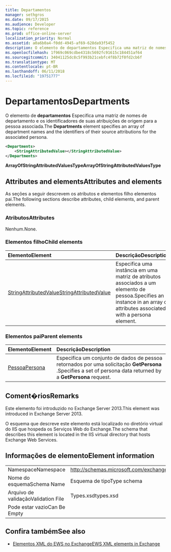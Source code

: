 ```yaml
---
title: Departamentos
manager: sethgros
ms.date: 09/17/2015
ms.audience: Developer
ms.topic: reference
ms.prod: office-online-server
localization_priority: Normal
ms.assetid: a0a6b0a4-f0dd-4945-af69-628da93f5452
description: O elemento de departamentos Especifica uma matriz de nomes de departamento e os identificadores de suas atribuições de origem para a pessoa associada.
ms.openlocfilehash: 1f969c069cdbe4318c5692fc91615c184451af64
ms.sourcegitcommit: 34041125dc8c5f993b21cebfc4f8b72f0fd2cb6f
ms.translationtype: MT
ms.contentlocale: pt-BR
ms.lasthandoff: 06/11/2018
ms.locfileid: "19751777"
---
```

# <a name="departments"></a><span data-ttu-id="9b870-103">Departamentos</span><span class="sxs-lookup"><span data-stu-id="9b870-103">Departments</span></span>

<span data-ttu-id="9b870-104">O elemento de **departamentos** Especifica uma matriz de nomes de departamento e os identificadores de suas atribuições de origem para a pessoa associada.</span><span class="sxs-lookup"><span data-stu-id="9b870-104">The **Departments** element specifies an array of department names and the identifiers of their source attributions for the associated persona.</span></span> 
  
```XML
<Departments>
    <StringAttributedValue></StringAttributedValue>
</Departments>
```

 <span data-ttu-id="9b870-105">**ArrayOfStringAttributedValuesType**</span><span class="sxs-lookup"><span data-stu-id="9b870-105">**ArrayOfStringAttributedValuesType**</span></span>
## <a name="attributes-and-elements"></a><span data-ttu-id="9b870-106">Attributes and elements</span><span class="sxs-lookup"><span data-stu-id="9b870-106">Attributes and elements</span></span>

<span data-ttu-id="9b870-107">As seções a seguir descrevem os atributos e elementos filho elementos pai.</span><span class="sxs-lookup"><span data-stu-id="9b870-107">The following sections describe attributes, child elements, and parent elements.</span></span>
  
### <a name="attributes"></a><span data-ttu-id="9b870-108">Atributos</span><span class="sxs-lookup"><span data-stu-id="9b870-108">Attributes</span></span>

<span data-ttu-id="9b870-109">Nenhum.</span><span class="sxs-lookup"><span data-stu-id="9b870-109">None.</span></span>
  
### <a name="child-elements"></a><span data-ttu-id="9b870-110">Elementos filho</span><span class="sxs-lookup"><span data-stu-id="9b870-110">Child elements</span></span>

|<span data-ttu-id="9b870-111">**Elemento**</span><span class="sxs-lookup"><span data-stu-id="9b870-111">**Element**</span></span>|<span data-ttu-id="9b870-112">**Descrição**</span><span class="sxs-lookup"><span data-stu-id="9b870-112">**Description**</span></span>|
|:-----|:-----|
|[<span data-ttu-id="9b870-113">StringAttributedValue</span><span class="sxs-lookup"><span data-stu-id="9b870-113">StringAttributedValue</span></span>](stringattributedvalue.md) <br/> |<span data-ttu-id="9b870-114">Especifica uma instância em uma matriz de atributos associados a um elemento de pessoa.</span><span class="sxs-lookup"><span data-stu-id="9b870-114">Specifies an instance in an array of attributes associated with a persona element.</span></span>  <br/> |
   
### <a name="parent-elements"></a><span data-ttu-id="9b870-115">Elementos pai</span><span class="sxs-lookup"><span data-stu-id="9b870-115">Parent elements</span></span>

|<span data-ttu-id="9b870-116">**Elemento**</span><span class="sxs-lookup"><span data-stu-id="9b870-116">**Element**</span></span>|<span data-ttu-id="9b870-117">**Descrição**</span><span class="sxs-lookup"><span data-stu-id="9b870-117">**Description**</span></span>|
|:-----|:-----|
|[<span data-ttu-id="9b870-118">Pessoa</span><span class="sxs-lookup"><span data-stu-id="9b870-118">Persona</span></span>](persona.md) <br/> |<span data-ttu-id="9b870-119">Especifica um conjunto de dados de pessoa retornados por uma solicitação **GetPersona** .</span><span class="sxs-lookup"><span data-stu-id="9b870-119">Specifies a set of persona data returned by a **GetPersona** request.</span></span>  <br/> |
   
## <a name="remarks"></a><span data-ttu-id="9b870-120">Coment�rios</span><span class="sxs-lookup"><span data-stu-id="9b870-120">Remarks</span></span>

<span data-ttu-id="9b870-121">Este elemento foi introduzido no Exchange Server 2013.</span><span class="sxs-lookup"><span data-stu-id="9b870-121">This element was introduced in Exchange Server 2013.</span></span>
  
<span data-ttu-id="9b870-122">O esquema que descreve este elemento está localizado no diretório virtual do IIS que hospeda os Serviços Web do Exchange.</span><span class="sxs-lookup"><span data-stu-id="9b870-122">The schema that describes this element is located in the IIS virtual directory that hosts Exchange Web Services.</span></span>
  
## <a name="element-information"></a><span data-ttu-id="9b870-123">Informações de elemento</span><span class="sxs-lookup"><span data-stu-id="9b870-123">Element information</span></span>

|||
|:-----|:-----|
|<span data-ttu-id="9b870-124">Namespace</span><span class="sxs-lookup"><span data-stu-id="9b870-124">Namespace</span></span>  <br/> |http://schemas.microsoft.com/exchange/services/2006/types  <br/> |
|<span data-ttu-id="9b870-125">Nome do esquema</span><span class="sxs-lookup"><span data-stu-id="9b870-125">Schema Name</span></span>  <br/> |<span data-ttu-id="9b870-126">Esquema de tipo</span><span class="sxs-lookup"><span data-stu-id="9b870-126">Type schema</span></span>  <br/> |
|<span data-ttu-id="9b870-127">Arquivo de validação</span><span class="sxs-lookup"><span data-stu-id="9b870-127">Validation File</span></span>  <br/> |<span data-ttu-id="9b870-128">Types.xsd</span><span class="sxs-lookup"><span data-stu-id="9b870-128">types.xsd</span></span>  <br/> |
|<span data-ttu-id="9b870-129">Pode estar vazio</span><span class="sxs-lookup"><span data-stu-id="9b870-129">Can Be Empty</span></span>  <br/> ||
   
## <a name="see-also"></a><span data-ttu-id="9b870-130">Confira também</span><span class="sxs-lookup"><span data-stu-id="9b870-130">See also</span></span>

- [<span data-ttu-id="9b870-131">Elementos XML do EWS no Exchange</span><span class="sxs-lookup"><span data-stu-id="9b870-131">EWS XML elements in Exchange</span></span>](ews-xml-elements-in-exchange.md)

